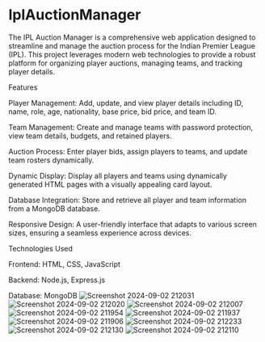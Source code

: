﻿# IplAuctionManager
The IPL Auction Manager is a comprehensive web application designed to streamline and manage the auction process for the Indian Premier League (IPL). This project leverages modern web technologies to provide a robust platform for organizing player auctions, managing teams, and tracking player details.

Features

Player Management: Add, update, and view player details including ID, name, role, age, nationality, base price, bid price, and team ID.

Team Management: Create and manage teams with password protection, view team details, budgets, and retained players.

Auction Process: Enter player bids, assign players to teams, and update team rosters dynamically.

Dynamic Display: Display all players and teams using dynamically generated HTML pages with a visually appealing card layout.

Database Integration: Store and retrieve all player and team information from a MongoDB database.

Responsive Design: A user-friendly interface that adapts to various screen sizes, ensuring a seamless experience across devices.



Technologies Used

Frontend: HTML, CSS, JavaScript

Backend: Node.js, Express.js

Database: MongoDB
![Screenshot 2024-09-02 212031](https://github.com/user-attachments/assets/82af9cda-2d16-4eab-8da1-8fae1705753c)
![Screenshot 2024-09-02 212020](https://github.com/user-attachments/assets/08a1d805-774a-4393-a1c4-096952e96a3f)
![Screenshot 2024-09-02 212007](https://github.com/user-attachments/assets/faf7d9bc-3ff5-447c-9155-27eddfbe1361)
![Screenshot 2024-09-02 211954](https://github.com/user-attachments/assets/be1d8724-90bd-4c1b-be48-f68f2cc856ae)
![Screenshot 2024-09-02 211937](https://github.com/user-attachments/assets/89f148d0-acee-4d7f-8d8a-c90bbd12e021)
![Screenshot 2024-09-02 211906](https://github.com/user-attachments/assets/4f3a644f-231f-485d-a8de-0cb9755ff6e7)
![Screenshot 2024-09-02 212233](https://github.com/user-attachments/assets/808964f8-a24e-440e-a049-d4f97e063862)
![Screenshot 2024-09-02 212130](https://github.com/user-attachments/assets/d816e255-58e3-4857-beff-396696346a1a)
![Screenshot 2024-09-02 212110](https://github.com/user-attachments/assets/fa1016e6-1bd5-4549-b5f6-65d770d40184)
